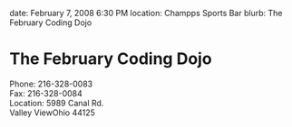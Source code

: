 date: February 7, 2008 6:30 PM
location: Champps Sports Bar
blurb: The February Coding Dojo

# The February Coding Dojo

Phone: 216-328-0083  
Fax: 216-328-0084  
Location: 5989 Canal Rd.  
Valley ViewOhio 44125




